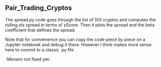 ## Pair_Trading_Cryptos

The spread.py code goes through the list of 100 cryptos and computes the rolling ols spread in terms of zScore. Then it plots the spread and the beta coefficient that defines the spread.

Note that for convenience you can copy the code piece by piece on a Jupyter notebook and debug it there. However I think makes more sense  here to commit to a classic .py file 

-Monero not fixed yet-
